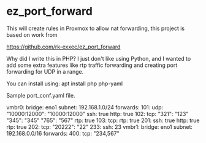 # ez_port_forward
This will create rules in Proxmox to allow nat forwarding, this project is based on work from

https://github.com/rk-exxec/ez_port_forward

Why did I write this in PHP?   I just don't like using Python, and I wanted to add some extra
features like rtp traffic forwarding and creating port forwarding for UDP in a range.  

You can install using:
         apt install php php-yaml

Sample port_conf.yaml file.

vmbr0:
  bridge: eno1
  subnet: 192.168.1.0/24
  forwards:
    101:
      udp:
        "10000:12000": "10000:12000"
      ssh: true
      http: true
    102:
      tcp:
        "321": "123"
        "345": "345"
        "765": "567"
      rtp: true
    103:
      tcp:
      rtp: true
    201:
      ssh: true
      http: true
      rtp: true
    202:
      tcp:
        "20222": "22"
    233:
      ssh: 23
vmbr1:
  bridge: eno1
  subnet: 192.168.0.0/16
  forwards:
    400:
      tcp: "234,567"
      
